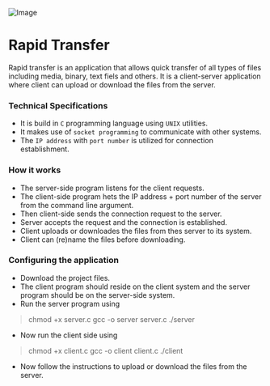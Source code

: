 ![Image](/Images/Image1)

# Rapid Transfer 
Rapid transfer is an application that allows quick transfer of all types of files including media, binary, text fiels and others. It is a client-server application where client can upload or download the files from the server.

### Technical Specifications
- It is build in `C` programming language using `UNIX` utilities. 
-  It makes use of `socket programming` to communicate with other systems.
- The `IP address` with `port number` is utilized for connection establishment.

### How it works
- The server-side program listens for the client requests.
- The client-side program hets the IP address + port number of the server from the command line argument.
- Then client-side sends the connection request to the server.
- Server accepts the request and the connection is established.
- Client uploads or downloades the files from thes server to its system.
- Client can (re)name the files before downloading.

### Configuring the application
- Download the project files. 
- The client program should reside on the client system and the server program should be on the server-side system.
- Run the server program using 
> chmod +x server.c
gcc -o server server.c
./server <port number>

- Now run the client side using
> chmod +x client.c
gcc -o client client.c
./client <IP address> <port number>

- Now follow the instructions to upload or download the files from the server.